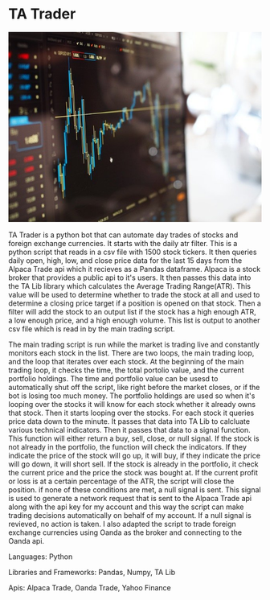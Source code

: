# TA Trader

![IMAGE_ALT](ta-trader.jpg)

TA Trader is a python bot that can automate day trades of stocks and foreign exchange currencies. It starts with the daily atr filter. This is a python script that reads in a csv file with 1500 stock tickers. It then queries daily open, high, low, and close price data for the last 15 days from the Alpaca Trade api which it recieves as a Pandas dataframe. Alpaca is a stock broker that provides a public api to it's users. It then passes this data into the TA Lib library which calculates the Average Trading Range(ATR). This value will be used to determine whether to trade the stock at all and used to determine a closing price target if a position is opened on that stock. Then a filter will add the stock to an output list if the stock has a high enough ATR, a low enough price, and a high enough volume. This list is output to another csv file which is read in by the main trading script.

 The main trading script is run while the market is trading live and constantly monitors each stock in the list. There are two loops, the main trading loop, and the loop that iterates over each stock. At the beginning of the main trading loop, it checks the time, the total portolio value, and the current portfolio holdings. The time and portfolio value can be usesd to automatically shut off the script, like right before the market closes, or if the bot is losing too much money. The portfolio holdings are used so when it's looping over the stocks it will know for each stock whether  it already owns that stock. Then it starts looping over the stocks. For each stock it queries price data down to the minute. It passes that data into TA Lib to calcluate various technical indicators. Then it passes that data to a signal function. This function will either return a buy, sell, close, or null signal. If the stock is not already in the portfolio, the function will check the indicators. If they indicate the price of the stock will go up, it will buy, if they indicate the price will go down, it will short sell. If the stock is already in the portfolio, it check the current price and the price the stock was bought at. If the current profit or loss is at a certain percentage of the ATR, the script will close the position. if none of these conditions are met, a null signal is sent. This signal is used to generate a network request that is sent to the Alpaca Trade api along with the api key for my account and this way the script can make trading decisions automatically on behalf of my account. If a null signal is revieved, no action is taken. I also adapted the script to trade foreign exchange currencies using Oanda as the broker and connecting to the Oanda api. 

Languages: Python

Libraries and Frameworks: Pandas, Numpy, TA Lib

Apis: Alpaca Trade, Oanda Trade, Yahoo Finance